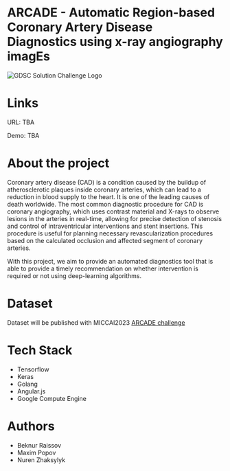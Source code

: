 # ARCADE - Automatic Region-based Coronary Artery Disease Diagnostics using x-ray angiography imagEs
![GDSC Solution Challenge Logo](https://github.com/PffTRUBETSKOY/angio_solution_challenge2023/blob/main/imgs/solution.jpg)

# Links
URL: TBA

Demo: TBA

# About the project
Coronary artery disease (CAD) is a condition caused by the buildup of atherosclerotic plaques inside coronary arteries, which can lead to a reduction in blood supply to the heart. It is one of the leading causes of death worldwide. The most common diagnostic procedure for CAD is coronary angiography, which uses contrast material and X-rays to observe lesions in the arteries in real-time, allowing for precise detection of stenosis and control of intraventricular interventions and stent insertions. This procedure is useful for planning necessary revascularization procedures based on the calculated occlusion and affected segment of coronary arteries.

With this project, we aim to provide an automated diagnostics tool that is able to provide a timely recommendation on whether intervention is required or not using deep-learning algorithms.

# Dataset
Dataset will be published with MICCAI2023 [ARCADE challenge](arcade.grand-challenge.org)

# Tech Stack
- Tensorflow
- Keras
- Golang
- Angular.js
- Google Compute Engine

# Authors
- Beknur Raissov
- Maxim Popov
- Nuren Zhaksylyk
